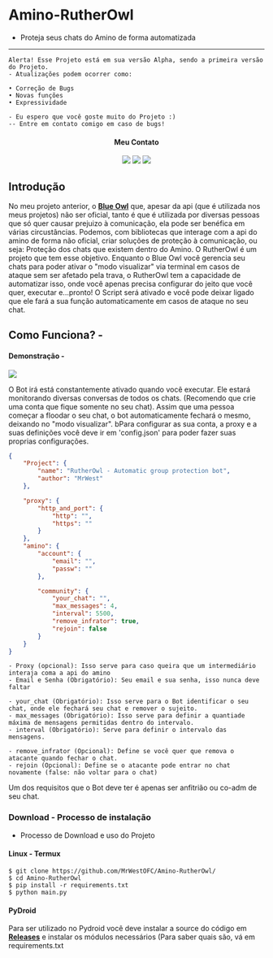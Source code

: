 # Amino-RutherOwl
- Proteja seus chats do Amino de forma automatizada
<hr>

```
Alerta! Esse Projeto está em sua versão Alpha, sendo a primeira versão do Projeto.
- Atualizações podem ocorrer como:

• Correção de Bugs
• Novas funções 
• Expressividade

- Eu espero que você goste muito do Projeto :)
-- Entre em contato comigo em caso de bugs!
```
<div align="center">

#### Meu Contato
<a href="https://t.me/MrWestv"><img src="https://img.shields.io/badge/Telegram-2CA5E0?style=for-the-badge&logo=telegram&logoColor=white"/></a>
<a href="https://twitter.com/mrsir_west"><img src="https://img.shields.io/badge/Twitter-1DA1F2?style=for-the-badge&logo=twitter&logoColor=white"/></a>
<a href="https://www.instagram.com/mrwest.arch/"><img src="https://img.shields.io/badge/Instagram-E4405F?style=for-the-badge&logo=instagram&logoColor=white"/></a>
</div>

## Introdução
No meu projeto anterior, o <a href="https://github.com/MrWestOFC/Amino-Blue-Owl"><strong>Blue Owl</strong></a> que, apesar da api (que é utilizada nos meus projetos) não ser oficial, tanto é que é utilizada por diversas pessoas que só quer causar prejuizo à comunicação, ela pode ser benéfica em várias circustâncias. Podemos, com bibliotecas que interage com a api do amino de forma não oficial, criar soluções de proteção à comunicação, ou seja: Proteção dos chats que existem dentro do Amino. O RutherOwl é um projeto que tem esse objetivo. Enquanto o Blue Owl você gerencia seu chats para poder ativar o "modo visualizar" via terminal em casos de ataque sem ser afetado pela trava, o RutherOwl tem a capacidade de automatizar isso, onde você apenas precisa configurar do jeito que você quer, executar e...pronto! O Script será ativado e você pode deixar ligado que ele fará a sua função automaticamente em casos de ataque no seu chat.

## Como Funciona? - 
#### Demonstração - 
<a href="https://youtube.com/shorts/RwjBeelVF8Y?feature=share"><img src="https://img.shields.io/badge/YouTube-FF0000?style=for-the-badge&logo=youtube&logoColor=white"/></a>

O Bot irá está constantemente ativado quando você executar. Ele estará monitorando diversas conversas de todos os chats. (Recomendo que crie uma conta que fique somente no seu chat). Assim que uma pessoa começar a floodar o seu chat, o bot automaticamente fechará o mesmo, deixando no "modo visualizar". bPara configurar as sua conta, a proxy e a suas definições você deve ir em 'config.json' para poder fazer suas proprias configurações.

```json
{
    "Project": {
        "name": "RutherOwl - Automatic group protection bot",
        "author": "MrWest"
    },

    "proxy": {
        "http_and_port": {
            "http": "",
            "https": ""
        }
    },
    "amino": {
        "account": {
            "email": "",
            "passw": ""
        },

        "community": {
            "your_chat": "",
            "max_messages": 4,
            "interval": 5500,
            "remove_infrator": true,
            "rejoin": false
        }
    }
}
```

```
- Proxy (opcional): Isso serve para caso queira que um intermediário interaja coma a api do amino
- Email e Senha (Obrigatório): Seu email e sua senha, isso nunca deve faltar

- your_chat (Obrigatório): Isso serve para o Bot identificar o seu chat, onde ele fechará seu chat e remover o sujeito.
- max_messages (Obrigatório): Isso serve para definir a quantiade máxima de mensagens permitidas dentro do intervalo.
- interval (Obrigatório): Serve para definir o intervalo das mensagens.

- remove_infrator (Opcional): Define se você quer que remova o atacante quando fechar o chat.
- rejoin (Opcional): Define se o atacante pode entrar no chat novamente (false: não voltar para o chat)
```

Um dos requisitos que o Bot deve ter é apenas ser anfitrião ou co-adm de seu chat.

### Download - Processo de instalação
- Processo de Download e uso do Projeto

#### Linux - Termux
```
$ git clone https://github.com/MrWestOFC/Amino-RutherOwl/
$ cd Amino-RutherOwl
$ pip install -r requirements.txt
$ python main.py
```

#### PyDroid
Para ser utilizado no Pydroid você deve instalar a source do código em <a href="https://github.com/MrWestOFC/Amino-RutherOwl/edit/main/README.md"><strong>Releases</strong></a> e instalar os módulos necessários (Para saber quais são, vá em requirements.txt
